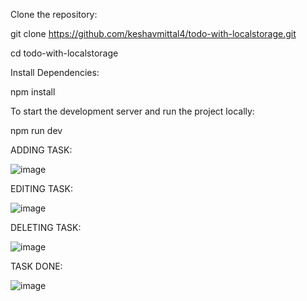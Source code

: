 Clone the repository:

git clone https://github.com/keshavmittal4/todo-with-localstorage.git

cd todo-with-localstorage


Install Dependencies:

npm install

To start the development server and run the project locally:

npm run dev


ADDING TASK: 

![image](https://github.com/user-attachments/assets/1af938e6-ab15-4d69-84d3-50a75337fe44)


EDITING TASK:

![image](https://github.com/user-attachments/assets/60b05b6c-ed54-4a94-8a28-3a9d4853604f)


DELETING TASK:

![image](https://github.com/user-attachments/assets/cb9adb35-d8ef-4aff-bc4e-d6305011b87e)

TASK DONE:

![image](https://github.com/user-attachments/assets/6a4d2511-4328-4598-ac9b-2f59818be055)

